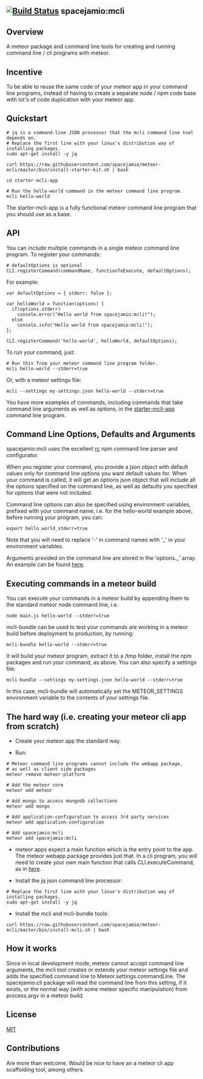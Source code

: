 [![Build Status](https://travis-ci.org/spacejamio/meteor-mcli.svg?branch=master)](https://travis-ci.org/spacejamio/meteor-mcli)
spacejamio:mcli
--------------
## Overview

A meteor package and command line tools for creating and running command line / cli programs with meteor.

## Incentive

To be able to reuse the same code of your meteor app in your command line programs, instead of having to create a separate node / npm code base with lot's of code duplication with your meteor app.

## Quickstart

```
# jq is a command-line JSON processor that the mcli command line tool depends on.
# Replace the first line with your linux's distribution way of installing packages.
sudo apt-get install -y jq

curl https://raw.githubusercontent.com/spacejamio/meteor-mcli/master/bin/install-starter-kit.sh | bash

cd starter-mcli-app

# Run the hello-world command in the meteor command line program.
mcli hello-world
```

The starter-mcli-app is a fully functional meteor command line program that you should use as a base.

## API

You can include multiple commands in a single meteor command line program. To register your commands:

```
# defaultOptions is optional
CLI.registerCommand(commandName, functionToExecute, defaultOptions);
```

For example:

```
var defaultOptions = { stderr: false };

var helloWorld = function(options) {
  if(options.stderr)
    console.error("Hello world from spacejamio:mcli!");
  else
    console.info("Hello world from spacejamio:mcli!");
};

CLI.registerCommand('hello-world', helloWorld, defaultOptions);
```

To run your command, just:

```
# Run this from your meteor command line program folder.
mcli hello-world --stderr=true
```

Or, with a meteor settings file:

```
mcli --settings my-settings.json hello-world --stderr=true
```

You have more examples of commands, including commands that take command line arguments as well as options, in the [starter-mcli-app](starter-mcli-app/server) command line program.

## Command Line Options, Defaults and Arguments

spacejamio:mcli uses the excellent [rc](https://www.npmjs.org/package/rc) npm command line parser and configurator.

When you register your command, you provide a json object with default values only for command line options you want default values for. When your command is called, it will get an options json object that will include all the options specified on the command line, as well as defaults you specified for options that were not included.

Command line options can also be specified using environment variables, prefixed with your command name, i.e. for the hello-world example above, before running your program, you can:

```
export hello_world_stderr=true
```

Note that you will need to replace '-' in command names with '_' in your environment variables.

Arguments provided on the command line are stored in the 'options._' array. An example can be found [here](starter-mcli-app/EchoCommand.js).

## Executing commands in a meteor build

You can execute your commands in a meteor build by appending them to the standard meteor node command line, i.e.

```
node main.js hello-world --stderr=true
```
  
mcli-bundle can be used to test your commands are working in a meteor build before deployment to production, by running:

```
mcli-bundle hello-world --stderr=true
```

It will build your meteor program, extract it to a /tmp folder, install the npm packages and run your command, as above. You can also specify a settings file:

```
mcli-bundle --settings my-settings.json hello-world --stderr=true
```

In this case, mcli-bundle will automatically set the METEOR_SETTINGS environment variable to the contents of your settings file.

## The hard way (i.e. creating your meteor cli app from scratch)

- Create your meteor app the standard way.

- Run:

```
# Meteor command line programs cannot include the webapp package, 
# as well as client side packages
meteor remove meteor-platform

# Add the meteor core
meteor add meteor

# Add mongo to access mongodb collections
meteor add mongo

# Add application-configuration to access 3rd party services
meteor add application-configuration

# Add spacejamio:mcli
meteor add spacejamio:mcli
```

- meteor apps expect a main function which is the entry point to the app. The meteor webapp package provides just that. In a cli program, you will need to create your own main function that calls CLI.executeCommand, as in [here](starter-mcli-app/server/main.js).

- Install the jq json command line processor:

```
# Replace the first line with your linux's distribution way of installing packages.
sudo apt-get install -y jq
```

- Install the mcli and mcli-bundle tools:

```
curl https://raw.githubusercontent.com/spacejamio/meteor-mcli/master/bin/install-mcli.sh | bash
```

## How it works

Since in local development mode, meteor cannot accept command line arguments, the mcli tool creates or extends your meteor settings file and adds the specified command line to Meteor.settings.commandLine. The spacejamio:cli package will read the command line from this setting, if it exists, or the normal way (with some meteor specific manipulation) from process.argv in a meteor build.

## License
[MIT](LICENSE.txt)

## Contributions
Are more than welcome. Would be nice to have an a meteor cli app scaffolding tool, among others.
